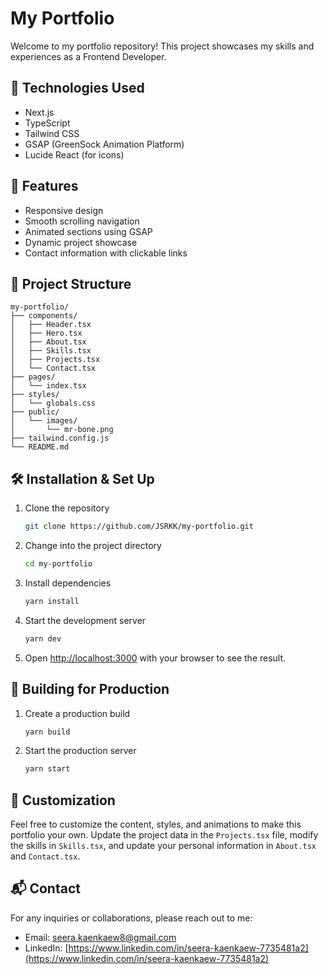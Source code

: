 # My Portfolio

Welcome to my portfolio repository! This project showcases my skills and experiences as a Frontend Developer.

## 🚀 Technologies Used

- Next.js
- TypeScript
- Tailwind CSS
- GSAP (GreenSock Animation Platform)
- Lucide React (for icons)

## 🌟 Features

- Responsive design
- Smooth scrolling navigation
- Animated sections using GSAP
- Dynamic project showcase
- Contact information with clickable links

## 📂 Project Structure

```
my-portfolio/
├── components/
│   ├── Header.tsx
│   ├── Hero.tsx
│   ├── About.tsx
│   ├── Skills.tsx
│   ├── Projects.tsx
│   └── Contact.tsx
├── pages/
│   └── index.tsx
├── styles/
│   └── globals.css
├── public/
│   └── images/
│       └── mr-bone.png
├── tailwind.config.js
└── README.md
```

## 🛠️ Installation & Set Up

1. Clone the repository

   ```sh
   git clone https://github.com/JSRKK/my-portfolio.git
   ```

2. Change into the project directory

   ```sh
   cd my-portfolio
   ```

3. Install dependencies

   ```sh
   yarn install
   ```

4. Start the development server

   ```sh
   yarn dev
   ```

5. Open [http://localhost:3000](http://localhost:3000) with your browser to see the result.

## 🚀 Building for Production

1. Create a production build

   ```sh
   yarn build
   ```

2. Start the production server
   ```sh
   yarn start
   ```

## 🎨 Customization

Feel free to customize the content, styles, and animations to make this portfolio your own. Update the project data in the `Projects.tsx` file, modify the skills in `Skills.tsx`, and update your personal information in `About.tsx` and `Contact.tsx`.

## 📬 Contact

For any inquiries or collaborations, please reach out to me:

- Email: seera.kaenkaew8@gmail.com
- LinkedIn: [https://www.linkedin.com/in/seera-kaenkaew-7735481a2](https://www.linkedin.com/in/seera-kaenkaew-7735481a2)
